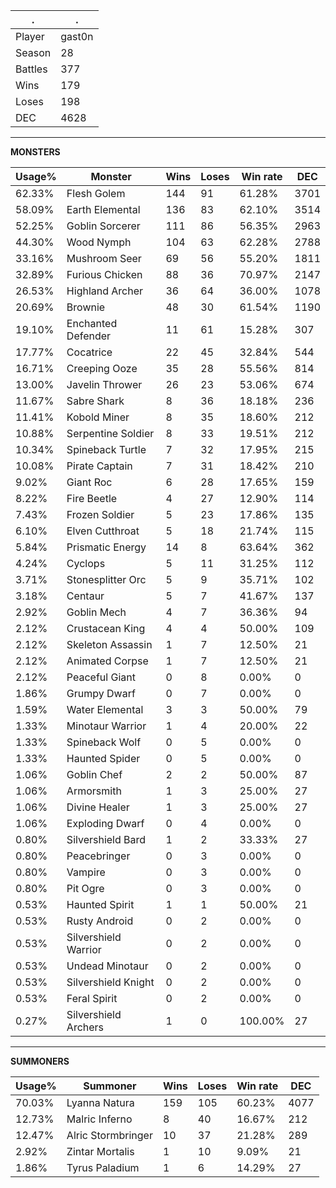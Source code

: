 .|.
|-|-
Player|gast0n
Season|28
Battles|377
Wins|179
Loses|198
DEC|4628

---
**MONSTERS**

Usage%|Monster|Wins|Loses|Win rate|DEC|
-|-|-|-|-|-|
62.33%|Flesh Golem|144|91|61.28%|3701|
58.09%|Earth Elemental|136|83|62.10%|3514|
52.25%|Goblin Sorcerer|111|86|56.35%|2963|
44.30%|Wood Nymph|104|63|62.28%|2788|
33.16%|Mushroom Seer|69|56|55.20%|1811|
32.89%|Furious Chicken|88|36|70.97%|2147|
26.53%|Highland Archer|36|64|36.00%|1078|
20.69%|Brownie|48|30|61.54%|1190|
19.10%|Enchanted Defender|11|61|15.28%|307|
17.77%|Cocatrice|22|45|32.84%|544|
16.71%|Creeping Ooze|35|28|55.56%|814|
13.00%|Javelin Thrower|26|23|53.06%|674|
11.67%|Sabre Shark|8|36|18.18%|236|
11.41%|Kobold Miner|8|35|18.60%|212|
10.88%|Serpentine Soldier|8|33|19.51%|212|
10.34%|Spineback Turtle|7|32|17.95%|215|
10.08%|Pirate Captain|7|31|18.42%|210|
9.02%|Giant Roc|6|28|17.65%|159|
8.22%|Fire Beetle|4|27|12.90%|114|
7.43%|Frozen Soldier|5|23|17.86%|135|
6.10%|Elven Cutthroat|5|18|21.74%|115|
5.84%|Prismatic Energy|14|8|63.64%|362|
4.24%|Cyclops|5|11|31.25%|112|
3.71%|Stonesplitter Orc|5|9|35.71%|102|
3.18%|Centaur|5|7|41.67%|137|
2.92%|Goblin Mech|4|7|36.36%|94|
2.12%|Crustacean King|4|4|50.00%|109|
2.12%|Skeleton Assassin|1|7|12.50%|21|
2.12%|Animated Corpse|1|7|12.50%|21|
2.12%|Peaceful Giant|0|8|0.00%|0|
1.86%|Grumpy Dwarf|0|7|0.00%|0|
1.59%|Water Elemental|3|3|50.00%|79|
1.33%|Minotaur Warrior|1|4|20.00%|22|
1.33%|Spineback Wolf|0|5|0.00%|0|
1.33%|Haunted Spider|0|5|0.00%|0|
1.06%|Goblin Chef|2|2|50.00%|87|
1.06%|Armorsmith|1|3|25.00%|27|
1.06%|Divine Healer|1|3|25.00%|27|
1.06%|Exploding Dwarf|0|4|0.00%|0|
0.80%|Silvershield Bard|1|2|33.33%|27|
0.80%|Peacebringer|0|3|0.00%|0|
0.80%|Vampire|0|3|0.00%|0|
0.80%|Pit Ogre|0|3|0.00%|0|
0.53%|Haunted Spirit|1|1|50.00%|21|
0.53%|Rusty Android|0|2|0.00%|0|
0.53%|Silvershield Warrior|0|2|0.00%|0|
0.53%|Undead Minotaur|0|2|0.00%|0|
0.53%|Silvershield Knight|0|2|0.00%|0|
0.53%|Feral Spirit|0|2|0.00%|0|
0.27%|Silvershield Archers|1|0|100.00%|27|

---
**SUMMONERS**

Usage%|Summoner|Wins|Loses|Win rate|DEC|
-|-|-|-|-|-|
70.03%|Lyanna Natura|159|105|60.23%|4077|
12.73%|Malric Inferno|8|40|16.67%|212|
12.47%|Alric Stormbringer|10|37|21.28%|289|
2.92%|Zintar Mortalis|1|10|9.09%|21|
1.86%|Tyrus Paladium|1|6|14.29%|27|
